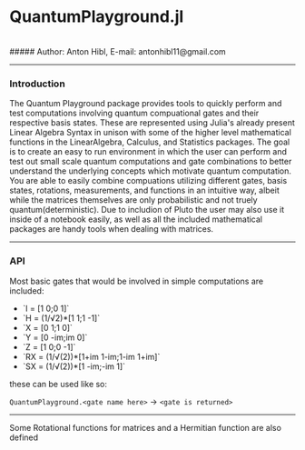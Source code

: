 # QuantumPlayground.jl
<br>
##### Author: Anton Hibl, E-mail: antonhibl11@gmail.com

<hr>

### Introduction
The Quantum Playground package provides tools to quickly perform and test computations involving quantum compuational gates
and their respective basis states. These are represented using Julia's already present Linear Algebra Syntax in unison with
some of the higher level mathematical functions in the LinearAlgebra, Calculus, and Statistics packages. The goal is to create
an easy to run environment in which the user can perform and test out small scale quantum computations and gate combinations
to better understand the underlying concepts which motivate quantum computation. You are able to easily combine compuations
utilizing different gates, basis states, rotations, measurements, and functions in an intuitive way, albeit while the matrices
themselves are only probabilistic and not truely quantum(deterministic). Due to includion of Pluto the user may also use it
inside of a notebook easily, as well as all the included mathematical packages are handy tools when dealing with matrices.

<hr>

### API
Most basic gates that would be involved in simple computations are included:

<ul>
   <li>`I = [1 0;0 1]`</li>
   <li>`H = (1/√2)*[1 1;1 -1]`</li>
   <li>`X = [0 1;1 0]`</li>
   <li>`Y = [0 -im;im 0]`</li>
   <li>`Z = [1 0;0 -1]`</li>
   <li>`RX = (1/√(2))*[1+im 1-im;1-im 1+im]`</li>
   <li>`SX = (1/√(2))*[1 -im;-im 1]`</li>
</ul>
these can be used like so:

`QuantumPlayground.<gate name here>` -> `<gate is returned>`

<hr>

Some Rotational functions for matrices and a Hermitian function are also defined

